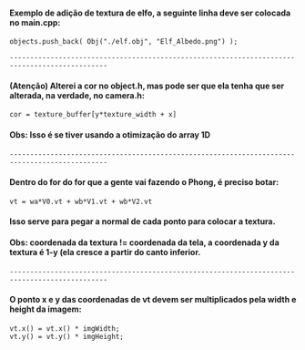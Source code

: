 #### Exemplo de adição de textura de elfo, a seguinte linha deve ser colocada no main.cpp: <br>
```objects.push_back( Obj("./elf.obj", "Elf_Albedo.png") );```

```----------------------------------------------------------------------------------------------```

#### (Atenção) Alterei a cor no object.h, mas pode ser que ela tenha que ser alterada, na verdade, no camera.h: <br>
```cor = texture_buffer[y*texture_width + x]```

#### Obs: Isso é se tiver usando a otimização do array 1D

```----------------------------------------------------------------------------------------------```

#### Dentro do for do for que a gente vai fazendo o Phong, é preciso botar:
```vt = wa*V0.vt + wb*V1.vt + wb*V2.vt```

#### Isso serve para pegar a normal de cada ponto para colocar a textura.
#### Obs: coordenada da textura != coordenada da tela, a coordenada y da textura é 1-y (ela cresce a partir do canto inferior.

```----------------------------------------------------------------------------------------------```

#### O ponto x e y das coordenadas de vt devem ser multiplicados pela width e height da imagem:
```
vt.x() = vt.x() * imgWidth;
vt.y() = vt.y() * imgHeight;
```


